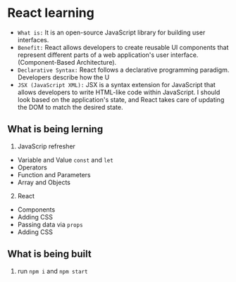 # React learning
* `What is:` It is an open-source JavaScript library for building user interfaces.
* `Benefit:` React allows developers to create reusable UI components that represent different parts of a web application's user interface. (Component-Based Architecture).
* `Declarative Syntax:` React follows a declarative programming paradigm. Developers describe how the U
* `JSX (JavaScript XML):` JSX is a syntax extension for JavaScript that allows developers to write HTML-like code within JavaScript. I should look based on the application's state, and React takes care of updating the DOM to match the desired state.

## What is being lerning
1. JavaScrip refresher
*  Variable and Value `const` and `let`
*  Operators
*  Function and Parameters
*  Array and Objects

2. React
*  Components
*  Adding CSS
*  Passing data via `props`
*  Adding CSS

## What is being built
1. run `npm i` and `npm start`

